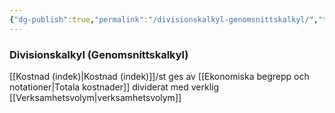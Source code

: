 ```yaml
---
{"dg-publish":true,"permalink":"/divisionskalkyl-genomsnittskalkyl/","tags":["industriellekonomi"]}
---
```


### Divisionskalkyl (Genomsnittskalkyl)
[[Kostnad (indek)\|Kostnad (indek)]]/st ges av [[Ekonomiska begrepp och notationer\|Totala kostnader]] dividerat med verklig [[Verksamhetsvolym\|verksamhetsvolym]]